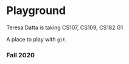 # Playground

Teresa Datta is taking CS107, CS109, CS182
G1

A place to play with `git`.

### Fall 2020
